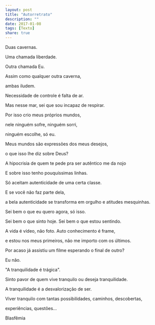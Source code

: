 ```yaml
---
layout: post
title: "Autorretrato"
description: ""
date: 2017-01-08
tags: [Texto]
share: true
---
```


Duas cavernas.

Uma chamada liberdade.

Outra chamada Eu.

Assim como qualquer outra caverna,

ambas iludem.


Necessidade de controle é falta de ar.

Mas nesse mar, sei que sou incapaz de respirar.

Por isso crio meus próprios mundos,

nele ninguém sofre, ninguém sorri,

ninguém escolhe, só eu.

Meus mundos são expressões dos meus desejos,

o que isso lhe diz sobre Deus?


A hipocrisia de quem te pede pra ser autêntico me da nojo

E sobre isso tenho pouquíssimas linhas.

Só aceitam autenticidade de uma certa classe.

E se você não faz parte dela,

a bela autenticidade se transforma em orgulho e atitudes mesquinhas.


Sei bem o que eu quero agora, só isso.

Sei bem o que sinto hoje. Sei bem o que estou sentindo.

A vida é vídeo, não foto. Auto conhecimento é frame,

e estou nos meus primeiros, não me importo com os últimos.

Por acaso já assistiu um filme esperando o final de outro?

Eu não.


"A tranquilidade é trágica".

Sinto pavor de quem vive tranquilo ou deseja tranquilidade.

A tranquilidade é a desvalorização de ser.

Viver tranquilo com tantas possibilidades, caminhos, descobertas,

experiências, questões...

Blasfêmia
